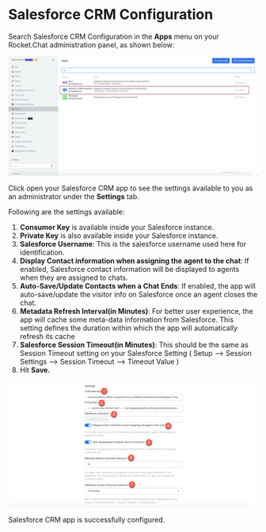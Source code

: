 # Salesforce CRM Configuration

Search Salesforce CRM Configuration in the **Apps** menu on your Rocket.Chat administration panel, as shown below:

![](<../../../../../.gitbook/assets/image (470).png>)

Click open your Salesforce CRM app to see the settings available to you as an administrator under the **Settings** tab.

Following are the settings available:

1. **Consumer Key** is available inside your Salesforce instance.
2. **Private Key** is also available inside your Salesforce instance.
3. **Salesforce Username**: This is the salesforce username used here for identification.
4. **Display Contact information when assigning the agent to the chat**: If enabled, Salesforce contact information will be displayed to agents when they are assigned to chats.
5. **Auto-Save/Update Contacts when a Chat Ends**: If enabled, the app will auto-save/update the visitor info on Salesforce once an agent closes the chat.
6. **Metadata Refresh Interval(in Minutes)**: For better user experience, the app will cache some meta-data information from Salesforce. This setting defines the duration within which the app will automatically refresh its cache
7. **Salesforce Session Timeout(in Minutes)**: This should be the same as Session Timeout setting on your Salesforce Setting ( Setup --> Session Settings --> Session Timeout --> Timeout Value )
8. Hit **Save.**

![Salesforce CRM App Settings](<../../../../../.gitbook/assets/SalesforceCRMAppSettings .png>)

Salesforce CRM app is successfully configured.
